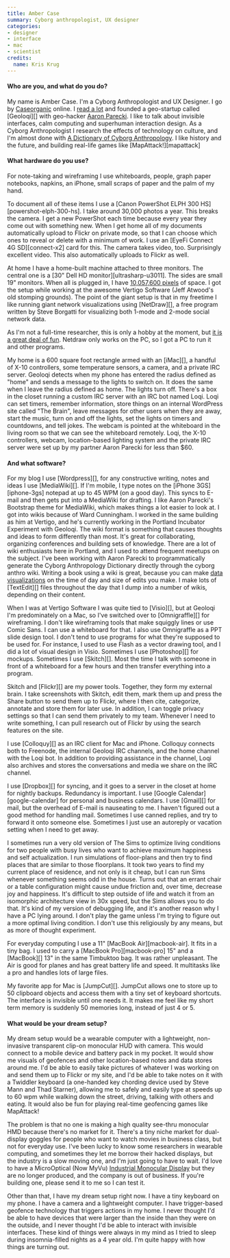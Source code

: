 ```yaml
---
title: Amber Case
summary: Cyborg anthropologist, UX designer
categories:
- designer
- interface
- mac
- scientist
credits:
  name: Kris Krug
---
```


#### Who are you, and what do you do?

My name is Amber Case. I'm a Cyborg Anthropologist and UX Designer. I go by [Caseorganic](http://www.twitter.com/caseorganic "Amber's Twitter account.") online. I [read a lot](http://cyborganthropology.com/Category:Books "Books that Amber is reading.") and founded a geo-startup called [Geoloqi][] with geo-hacker [Aaron Parecki](http://aaronparecki.com "Aaron's website."). I like to talk about invisible interfaces, calm computing and superhuman interaction design. As a Cyborg Anthropologist I research the effects of technology on culture, and I'm almost done with [A Dictionary of Cyborg Anthropology](http://cyborganthropology.com/store/ "Amber's upcoming book."). I like history and the future, and building real-life games like [MapAttack!][mapattack]

#### What hardware do you use?

For note-taking and wireframing I use whiteboards, people, graph paper notebooks, napkins, an iPhone, small scraps of paper and the palm of my hand.

To document all of these items I use a [Canon PowerShot ELPH 300 HS][powershot-elph-300-hs]. I take around 30,000 photos a year. This breaks the camera. I get a new PowerShot each time because every year they come out with something new. When I get home all of my documents automatically upload to Flickr on private mode, so that I can choose which ones to reveal or delete with a minimum of work. I use an [EyeFi Connect 4G SD][connect-x2] card for this. The camera takes video, too. Surprisingly excellent video. This also automatically uploads to Flickr as well.

At home I have a home-built machine attached to three monitors. The central one is a [30" Dell HD monitor][ultrasharp-u3011]. The sides are small 19" monitors. When all is plugged in, I have [10,057,600 pixels](http://www.flickr.com/photos/caseorganic/4878458912/ "A photo of Amber's setup.") of space. I got the setup while working at the awesome Vertigo Software (Jeff Atwood's old stomping grounds). The point of the giant setup is that in my freetime I like running giant network visualizations using [NetDraw][], a free program written by Steve Borgatti for visualizing both 1-mode and 2-mode social network data.

As I'm not a full-time researcher, this is only a hobby at the moment, but [it is a great deal of fun](http://www.flickr.com/photos/caseorganic/sets/72157624621620243/detail/ "Amber's screenshots of NetDraw in action."). Netdraw only works on the PC, so I got a PC to run it and other programs.

My home is a 600 square foot rectangle armed with an [iMac][], a handful of X-10 controllers, some temperature sensors, a camera, and a private IRC server. Geoloqi detects when my phone has entered the radius defined as "home" and sends a message to the lights to switch on. It does the same when I leave the radius defined as home. The lights turn off. There's a box in the closet running a custom IRC server with an IRC bot named Loqi. Loqi can set timers, remember information, store things on an internal WordPress site called "The Brain", leave messages for other users when they are away, start the music, turn on and off the lights, set the lights on timers and countdowns, and tell jokes. The webcam is pointed at the whiteboard in the living room so that we can see the whiteboard remotely. Loqi, the X-10 controllers, webcam, location-based lighting system and the private IRC server were set up by my partner Aaron Parecki for less than $60.

#### And what software?

For my blog I use [Wordpress][], for any constructive writing, notes and ideas I use [MediaWiki][]. If I'm mobile, I type notes on the [iPhone 3GS][iphone-3gs] notepad at up to 45 WPM (on a good day). This syncs to E-mail and then gets put into a MediaWiki for drafting. I like Aaron Parecki's Bootstrap theme for MediaWiki, which makes things a lot easier to look at. I got into wikis because of Ward Cunningham. I worked in the same building as him at Vertigo, and he's currently working in the Portland Incubator Experiment with Geoloqi. The wiki format is something that causes thoughts and ideas to form differently than most. It's great for collaborating, organizing conferences and building sets of knowledge. There are a lot of wiki enthusiasts here in Portland, and I used to attend frequent meetups on the subject. I've been working with Aaron Parecki to programmatically generate the Cyborg Anthropology Dictionary directly through the cyborg anthro wiki. Writing a book using a wiki is great, because you can make [data visualizations](http://cyborganthropology.com/Special:ChangeGraphs "Amber's change graphs.") on the time of day and size of edits you make. I make lots of [TextEdit][] files throughout the day that I dump into a number of wikis, depending on their content.

When I was at Vertigo Software I was quite tied to [Visio][], but at Geoloqi I'm predominately on a Mac, so I've switched over to [Omnigraffle][] for wireframing. I don't like wireframing tools that make squiggly lines or use Comic Sans. I can use a whiteboard for that. I also use Omnigraffle as a PPT slide design tool. I don't tend to use programs for what they're supposed to be used for. For instance, I used to use Flash as a vector drawing tool, and I did a lot of visual design in Visio. Sometimes I use [Photoshop][] for mockups. Sometimes I use [Skitch][]. Most the time I talk with someone in front of a whiteboard for a few hours and then transfer everything into a program.

Skitch and [Flickr][] are my power tools. Together, they form my external brain. I take screenshots with Skitch, edit them, mark them up and press the Share button to send them up to Flickr, where I then cite, categorize, annotate and store them for later use. In addition, I can toggle privacy settings so that I can send them privately to my team. Whenever I need to write something, I can pull research out of Flickr by using the search features on the site.

I use [Colloquy][] as an IRC client for Mac and iPhone. Colloquy connects both to Freenode, the internal Geoloqi IRC channels, and the home channel with the Loqi bot. In addition to providing assistance in the channel, Loqi also archives and stores the conversations and media we share on the IRC channel.

I use [Dropbox][] for syncing, and it goes to a server in the closet at home for nightly backups. Redundancy is important. I use [Google Calendar][google-calendar] for personal and business calendars. I use [Gmail][] for mail, but the overhead of E-mail is nauseating to me. I haven't figured out a good method for handling mail. Sometimes I use canned replies, and try to forward it onto someone else. Sometimes I just use an autoreply or vacation setting when I need to get away.

I sometimes run a very old version of The Sims to optimize living conditions for two people with busy lives who want to achieve maximum happiness and self actualization. I run simulations of floor-plans and then try to find places that are similar to those floorplans. It took two years to find my current place of residence, and not only is it cheap, but I can run Sims whenever something seems odd in the house. Turns out that an errant chair or a table configuration might cause undue friction and, over time, decrease joy and happiness. It's difficult to step outside of life and watch it from an isomorphic architecture view in 30x speed, but the Sims allows you to do that. It's kind of my version of debugging life, and it's another reason why I have a PC lying around. I don't play the game unless I'm trying to figure out a more optimal living condition. I don't use this religiously by any means, but as more of thought experiment.

For everyday computing I use a 11" [MacBook Air][macbook-air]. It fits in a tiny bag. I used to carry a [MacBook Pro][macbook-pro] 15" and a [MacBook][] 13" in the same Timbuktoo bag. It was rather unpleasant. The Air is good for planes and has great battery life and speed. It multitasks like a pro and handles lots of large files.

My favorite app for Mac is [JumpCut][]. JumpCut allows one to store up to 50 clipboard objects and access them with a tiny set of keyboard shortcuts. The interface is invisible until one needs it. It makes me feel like my short term memory is suddenly 50 memories long, instead of just 4 or 5.

#### What would be your dream setup?

My dream setup would be a wearable computer with a lightweight, non-invasive transparent clip-on monocular HUD with camera. This would connect to a mobile device and battery pack in my pocket. It would show me visuals of geofences and other location-based notes and data stores around me. I'd be able to easily take pictures of whatever I was working on and send them up to Flickr or my site, and I'd be able to take notes on it with a Twiddler keyboard (a one-handed key chording device used by Steve Mann and Thad Starner), allowing me to safely and easily type at speeds up to 60 wpm while walking down the street, driving, talking with others and eating. It would also be fun for playing real-time geofencing games like MapAttack!

The problem is that no one is making a high quality see-thru monocular HMD because there's no market for it. There's a tiny niche market for dual-display goggles for people who want to watch movies in business class, but not for everyday use. I've been lucky to know some researchers in wearable computing, and sometimes they let me borrow their hacked displays, but the industry is a slow moving one, and I'm just going to have to wait. I'd love to have a MicroOptical (Now MyVu) [Industrial Monocular Display](http://www.flickr.com/photos/caseorganic/4611801231/ "Amber's photo of the MyVu.") but they are no longer produced, and the company is out of business. If you're building one, please send it to me so I can test it.

Other than that, I have my dream setup right now. I have a tiny keyboard on my phone. I have a camera and a lightweight computer. I have trigger-based geofence technology that triggers actions in my home. I never thought I'd be able to have devices that were larger than the inside than they were on the outside, and I never thought I'd be able to interact with invisible interfaces. These kind of things were always in my mind as I tried to sleep during insomnia-filled nights as a 4 year old. I'm quite happy with how things are turning out.